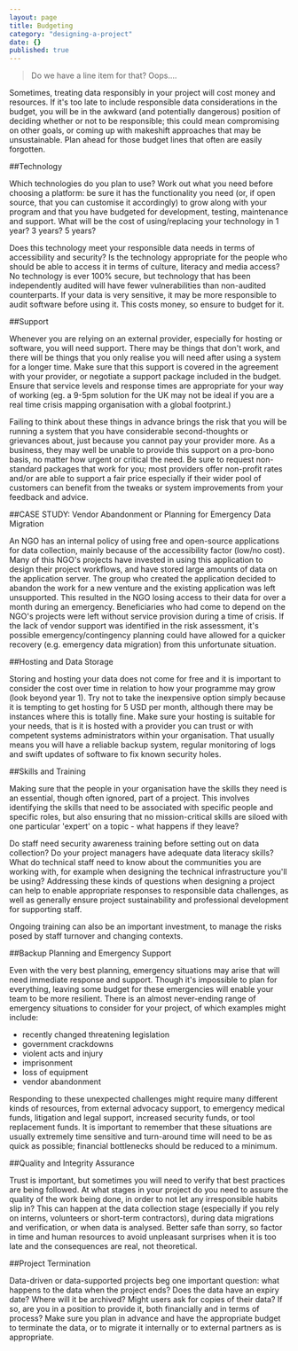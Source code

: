 ```yaml
---
layout: page
title: Budgeting
category: "designing-a-project"
date: {}
published: true
---
```


>Do we have a line item for that? Oops....

Sometimes, treating data responsibly in your project will cost money and resources. If it's too late to include responsible data considerations in the budget, you will be in the awkward (and potentially dangerous) position of deciding whether or not to be responsible; this could mean compromising on other goals, or coming up with makeshift approaches that may be unsustainable. Plan ahead for those budget lines that often are easily forgotten. 

##Technology

Which technologies do you plan to use? Work out what you need before choosing a platform: be sure it has the functionality you need (or, if open source, that you can customise it accordingly) to grow along with your program and that you have budgeted for development, testing, maintenance and support. What will be the cost of using/replacing your technology in 1 year? 3 years? 5 years?

Does this technology meet your responsible data needs in terms of accessibility and security? Is the technology appropriate for the people who should be able to access it in terms of culture, literacy and media access? No technology is ever 100% secure, but technology that has been independently audited will have fewer vulnerabilities than non-audited counterparts. If your data is very sensitive, it may be more responsible to audit software before using it. This costs money, so ensure to budget for it.

##Support

Whenever you are relying on an external provider, especially for hosting or software, you will need support. There may be things that don't work, and there will be things that you only realise you will need after using a system for a longer time. Make sure that this support is covered in the agreement with your provider, or negotiate a support package included in the budget. Ensure that service levels and response times are appropriate for your way of working (eg. a 9-5pm solution for the UK may not be ideal if you are a real time crisis mapping organisation with a global footprint.) 

Failing to think about these things in advance brings the risk that you will be running a system that you have considerable second-thoughts or grievances about, just because you cannot pay your provider more. As a business, they may well be unable to provide this support on a pro-bono basis, no matter how urgent or critical the need. Be sure to request non-standard packages that work for you; most providers offer non-profit rates and/or are able to support a fair price especially if their wider pool of customers can benefit from the tweaks or system improvements from your feedback and advice. 

##CASE STUDY: Vendor Abandonment or Planning for Emergency Data Migration

An NGO has an internal policy of using free and open-source applications for data collection, mainly because of the accessibility factor (low/no cost). Many of this NGO's projects have invested in using this application to design their project workflows, and have stored large amounts of data on the application server. The group who created the application decided to abandon the work for a new venture and the existing application was left unsupported. This resulted in the NGO losing access to their data for over a month during an emergency. Beneficiaries who had come to depend on the NGO's projects were left without service provision during a time of crisis. If the lack of vendor support was identified in the risk assessment, it's possible emergency/contingency planning could have allowed for a quicker recovery (e.g. emergency data migration) from this unfortunate situation.  

##Hosting and Data Storage

Storing and hosting your data does not come for free and it is important to consider the cost over time in relation to how your programme may grow (look beyond year 1). Try not to take the inexpensive option simply because it is tempting to get hosting for 5 USD per month, although there may be instances where this is totally fine. Make sure your hosting is suitable for your needs, that is it is hosted with a provider you can trust or with competent systems administrators within your organisation. That usually means you will have a reliable backup system, regular monitoring of logs and swift updates of software to fix known security holes.

##Skills and Training

Making sure that the people in your organisation have the skills they need is an essential, though often ignored, part of a project. This involves identifying the skills that need to be associated with specific people and specific roles, but also ensuring that no mission-critical skills are siloed with one particular 'expert' on a topic - what happens if they leave?

Do staff need security awareness training before setting out on data collection?
Do your project managers have adequate data literacy skills? 
What do technical staff need to know about the communities you are working with, for example when designing the technical infrastructure you'll be using?
Addressing these kinds of questions when designing a project can help to enable appropriate responses to responsible data challenges, as well as generally ensure project sustainability and professional development for supporting staff.

Ongoing training can also be an important investment, to manage the risks posed by staff turnover and changing contexts.

##Backup Planning and Emergency Support

Even with the very best planning, emergency situations may arise that will need immediate response and support. Though it's impossible to plan for everything, leaving some budget for these emergencies will enable your team to be more resilient. There is an almost never-ending range of emergency situations to consider for your project, of which examples might include:

- recently changed threatening legislation
- government crackdowns
- violent acts and injury 
- imprisonment
- loss of equipment
- vendor abandonment

Responding to these unexpected challenges might require many different kinds of resources, from external advocacy support, to emergency medical funds, litigation and legal support, increased security funds, or tool replacement funds. It is important to remember that these situations are usually extremely time sensitive and turn-around time will need to be as quick as possible; financial bottlenecks should be reduced to a minimum.

##Quality and Integrity Assurance

Trust is important, but sometimes you will need to verify that best practices are being followed. At what stages in your project do you need to assure the quality of the work being done, in order to not let any irresponsible habits slip in? This can happen at the data collection stage (especially if you rely on interns, volunteers or short-term contractors), during data migrations and verification, or when data is analysed. Better safe than sorry, so factor in time and human resources to avoid unpleasant surprises when it is too late and the consequences are real, not theoretical.

##Project Termination

Data-driven or data-supported projects beg one important question: what happens to the data when the project ends? Does the data have an expiry date? Where will it be archived? Might users ask for copies of their data? If so, are you in a position to provide it, both financially and in terms of process? Make sure you plan in advance and have the appropriate budget to terminate the data, or to migrate it internally or to external partners as is appropriate.
